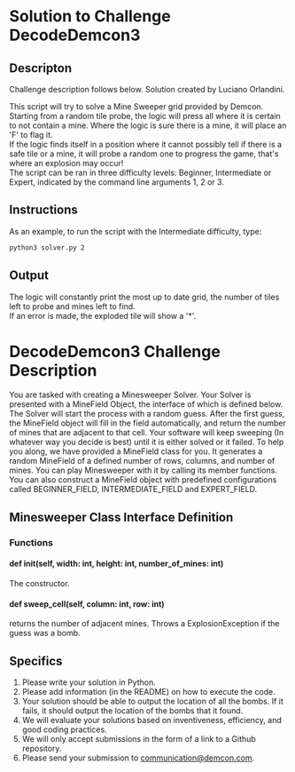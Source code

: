 # Solution to Challenge DecodeDemcon3
## Descripton
Challenge description follows below. Solution created by Luciano Orlandini.  

This script will try to solve a Mine Sweeper grid provided by Demcon. Starting from a random tile probe, the logic will press all where it is certain to not contain a mine. Where the logic is sure there is a mine, it will place an 'F' to flag it.  
If the logic finds itself in a position where it cannot possibly tell if there is a safe tile or a mine, it will probe a random one to progress the game, that's where an explosion may occur!  
The script can be ran in three difficulty levels: Beginner, Intermediate or Expert, indicated by the command line arguments 1, 2 or 3.  

## Instructions
As an example, to run the script with the Intermediate difficulty, type:

```bash
python3 solver.py 2
```

## Output
The logic will constantly print the most up to date grid, the number of tiles left to probe and mines left to find.  
If an error is made, the exploded tile will show a '*'.

# DecodeDemcon3 Challenge Description

You are tasked with creating a Minesweeper Solver. Your Solver is presented with a MineField Object, the interface of which is defined below. The Solver will start the process with a random guess. After the first guess, the MineField object will fill in the field automatically, and return the number of mines that are adjacent to that cell. Your software will keep sweeping (In whatever way you decide is best) until it is either solved or it failed. To help you along, we have provided a MineField class for you. It generates a random MineField of a defined number of rows, columns, and number of mines. You can play Minesweeper with it by calling its member functions. You can also construct a MineField object with predefined configurations called BEGINNER_FIELD, INTERMEDIATE_FIELD and EXPERT_FIELD.

## Minesweeper Class Interface Definition

### Functions
#### def __init__(self, width: int, height: int, number_of_mines: int)
The constructor.
#### def sweep_cell(self, column: int, row: int)
returns the number of adjacent mines. Throws a ExplosionException if the guess was a bomb.

## Specifics
1.	Please write your solution in Python. 
2.	Please add information (in the README) on how to execute the code.
3.	Your solution should be able to output the location of all the bombs. If it fails, it should output the location of the bombs that it found.
4.	We will evaluate your solutions based on inventiveness, efficiency, and good coding practices. 
5.	We will only accept submissions in the form of a link to a Github repository. 
6.	Please send your submission to [communication@demcon.com](mailto:communication@demcon.com).
